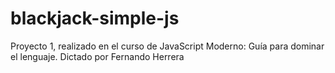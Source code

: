 # blackjack-simple-js

Proyecto 1, realizado en el curso de JavaScript Moderno: Guía para dominar el lenguaje. Dictado por Fernando Herrera
